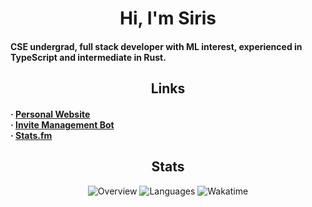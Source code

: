 <h1 align="center">Hi, I'm Siris</h1>
<h4>CSE undergrad, full stack developer with ML interest, experienced in TypeScript and intermediate in Rust.</h3>
<h2 align="center">Links</h2>
<h4>
· <a target="_blank" href="https://siris.me">Personal Website</a>
<br>
· <a target="_blank" href="https://invi-bot.xyz">Invite Management Bot</a>
<br>
· <a target="_blank" href="https://stats.fm/siris01">Stats.fm</a>
</h4>
<h2 align="center">Stats</h2>
<p align="center">
  <img src="https://git-stats.siris.me/api/?username=siris01&show_icons=true&layout=compact&title_color=C9CBFF&text_color=cad3f5&icon_color=cad3f5&bg_color=181926&hide_border=true&count_private=true&include_all_commits=true&card_width=500" alt="Overview">
  <img src="https://git-stats.siris.me/api/top-langs/?layout=compact&icon_color=cad3f5&count_private=true&username=siris01&langs_count=10&bg_color=181926&hide_border=true&title_color=C9CBFF&text_color=cad3f5&show_icons=true&card_width=500" alt="Languages">
  <img src="https://git-stats.siris.me/api/wakatime/?username=siris&show_icons=true&layout=compact&title_color=C9CBFF&text_color=cad3f5&icon_color=cad3f5&bg_color=181926&hide_border=true&langs_count=10&card_width=500" alt="Wakatime">
</p>
